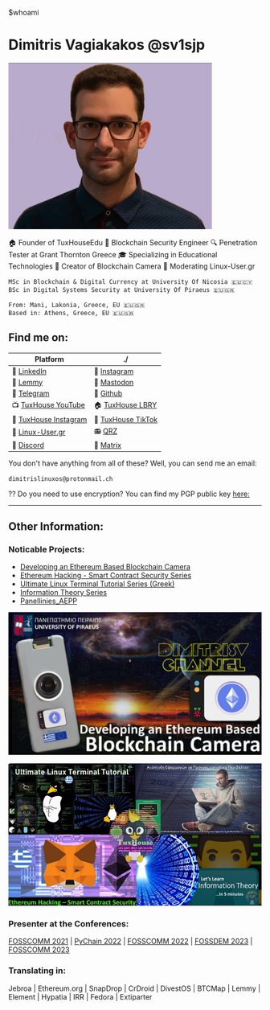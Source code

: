 $whoami
# Dimitris Vagiakakos @sv1sjp

![](/img/sv1sjp.jpg) 

🏠 Founder of TuxHouseEdu
🔗 Blockchain Security Engineer
🔍 Penetration Tester at Grant Thornton Greece
🎓 Specializing in Educational Technologies
📸 Creator of Blockchain Camera
🐧 Moderating Linux-User.gr

```
MSc in Blockchain & Digital Currency at University Of Nicosia 🇪🇺🇨🇾
BSc in Digital Systems Security at University Of Piraeus 🇪🇺🇬🇷
```

```
From: Mani, Lakonia, Greece, EU 🇪🇺🇬🇷
Based in: Athens, Greece, EU 🇪🇺🇬🇷
```
## Find me on:
| Platform | ./ |     
|---|---|   
| 🔗 [LinkedIn](https://www.linkedin.com/in/sv1sjp) | 📸 [Instagram](https://www.instagram.com/sv1sjp/) |
| 🍋 [Lemmy](https://lemmy.world/u/sv1sjp) | 🐘 [Mastodon](https://fosstodon.org/@sv1sjp) |
| 💬 [Telegram](https://t.me/sv1sjp) | 🐙 [Github](https://github.com/sv1sjp) |
| 📺 [TuxHouse YouTube](https://youtube.com/@TuxHouseEdu) | 🏠 [TuxHouse LBRY](https://odysee.com/@TuxHouse) |
| 📸 [TuxHouse Instagram](https://www.instagram.com/tuxhouseedu) | 🎵 [TuxHouse TikTok](https://www.tiktok.com/@tuxhouseedu) |
| 🐧 [Linux-User.gr](https://linux-user.gr/u/sv1sjp) | 📻 [QRZ](https://www.qrz.com/db/sv1sjp) |
| 💬 [Discord](https://discordapp.com/users/sv1sjp) | 📡 [Matrix](https://matrix.to/#/@sv1sjp:matrix.org)|

You don't have anything from all of these? Well, you can send me an email: 
```
dimitrislinuxos@protonmail.ch
```

?? Do you need to use encryption? You can find my PGP public key [here:](/PDFs/pgp.txt)
_____
## Other Information:



### Noticable Projects:

* [Developing an Ethereum Based Blockchain Camera](https://sv1sjp.github.io/blockchain_camera/)
* [Ethereum Hacking - Smart Contract Security Series](https://www.youtube.com/playlist?list=PLZa7COjIxKWzLcMxI9cRNSzOtdR0xvXB7)
* [Ultimate Linux Terminal Tutorial Series (Greek)](https://www.youtube.com/playlist?list=PLZa7COjIxKWzfu1kLBWBbj-3wdKSzDVl4)
* [Information Theory Series](https://www.youtube.com/playlist?list=PLZa7COjIxKWzq3tyDlMqUmVzd1a7zDpT-)
* [Panellinies_AEPP](https://sv1sjp.github.io/panellinies_aepp/index.html)

![](/img/Blockchain_Camera_EN.jpg) 

![](/img/series.jpg) 

### Presenter at the Conferences: 

 [FOSSCOMM 2021](https://2021.fosscomm.gr/index.html) | [PyChain 2022](https://www.pychain.org/) | [FOSSCOMM 2022](https://2022.fosscomm.gr/en/) | [FOSSDEM 2023](https://fosdem.org/2023/) | [FOSSCOMM 2023](https://2023.fosscomm.gr/)

### Translating in:
Jebroa | Ethereum.org | SnapDrop | CrDroid | DivestOS | BTCMap | Lemmy | Element | Hypatia | IRR | Fedora | Extiparter


